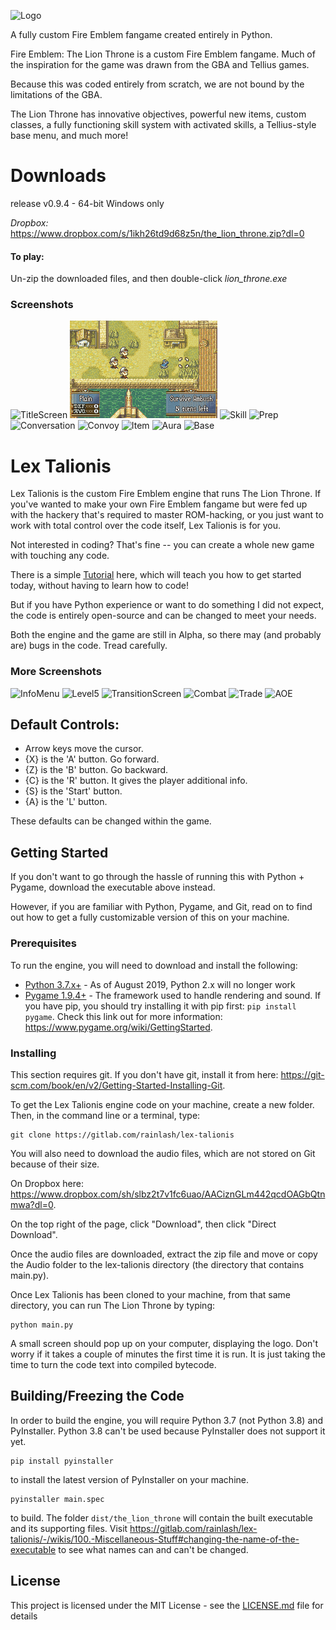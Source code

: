 ![Logo](/Utilities/Screenshots/Logo_new.png)

A fully custom Fire Emblem fangame created entirely in Python.

Fire Emblem: The Lion Throne is a custom Fire Emblem fangame. Much of the inspiration for the game was drawn from the GBA and Tellius games. 

Because this was coded entirely from scratch, we are not bound by the limitations of the GBA. 

The Lion Throne has innovative objectives, powerful new items, custom classes, a fully functioning skill system with activated skills, a Tellius-style base menu, and much more!

# Downloads
release v0.9.4 - 64-bit Windows only

*Dropbox:* https://www.dropbox.com/s/1ikh26td9d68z5n/the_lion_throne.zip?dl=0

#### To play:
Un-zip the downloaded files, and then double-click *lion_throne.exe*

### Screenshots
![TitleScreen](/Utilities/Screenshots/TitleScreen3.png) 
![Range](/Utilities/Screenshots/AOE2.gif)
![Skill](/Utilities/Screenshots/OphieSkill.gif)
![Prep](/Utilities/Screenshots/TheoSearch.gif)
![Conversation](/Utilities/Screenshots/Conversation1.png) 
![Convoy](/Utilities/Screenshots/Convoy1.png)
![Item](/Utilities/Screenshots/Item1.png) 
![Aura](/Utilities/Screenshots/Aura2.png)
![Base](/Utilities/Screenshots/Base2.png)

# Lex Talionis

Lex Talionis is the custom Fire Emblem engine that runs The Lion Throne. If you've wanted to make your own Fire Emblem fangame but were fed up with the hackery that's required to master ROM-hacking, or you just want to work with total control over the code itself, Lex Talionis is for you. 

Not interested in coding? That's fine -- you can create a whole new game with touching any code. 

There is a simple [Tutorial](https://gitlab.com/rainlash/lex-talionis/wikis/home) here, which will teach you how to get started today, without having to learn how to code! 

But if you have Python experience or want to do something I did not expect, the code is entirely open-source and can be changed to meet your needs.

Both the engine and the game are still in Alpha, so there may (and probably are) bugs in the code. Tread carefully.

### More Screenshots
![InfoMenu](/Utilities/Screenshots/InfoMenu2.png)
![Level5](/Utilities/Screenshots/Level5_2.png)
![TransitionScreen](/Utilities/Screenshots/TransitionScreen2.png)
![Combat](/Utilities/Screenshots/Combat1.png)
![Trade](/Utilities/Screenshots/Trade1.png)
![AOE](/Utilities/Screenshots/Range1.png)

## Default Controls:

 - Arrow keys move the cursor.  
 - {X} is the 'A' button. Go forward.  
 - {Z} is the 'B' button. Go backward.  
 - {C} is the 'R' button. It gives the player additional info.  
 - {S} is the 'Start' button.  
 - {A} is the 'L' button.  

These defaults can be changed within the game.

## Getting Started

If you don't want to go through the hassle of running this with Python + Pygame, download the executable above instead.

However, if you are familiar with Python, Pygame, and Git, read on to find out how to get a fully customizable version of this on your machine.

### Prerequisites

To run the engine, you will need to download and install the following:

* [Python 3.7.x+](https://www.python.org/downloads/release/python-378/) - As of August 2019, Python 2.x will no longer work
* [Pygame 1.9.4+](http://www.pygame.org/download.shtml) - The framework used to handle rendering and sound. If you have pip, you should try installing it with pip first: `pip install pygame`. Check this link out for more information: https://www.pygame.org/wiki/GettingStarted.

### Installing

This section requires git.
If you don't have git, install it from here: https://git-scm.com/book/en/v2/Getting-Started-Installing-Git.

To get the Lex Talionis engine code on your machine, create a new folder.  
Then, in the command line or a terminal, type:

```
git clone https://gitlab.com/rainlash/lex-talionis
```

You will also need to download the audio files, which are not stored on Git because of their size. 

On Dropbox here: https://www.dropbox.com/sh/slbz2t7v1fc6uao/AACiznGLm442qcdOAGbQtnmwa?dl=0. 

On the top right of the page, click "Download", then click "Direct Download".

Once the audio files are downloaded, extract the zip file and move or copy the Audio folder to the lex-talionis directory (the directory that contains main.py).

Once Lex Talionis has been cloned to your machine, from that same directory, you can run The Lion Throne by typing:

```
python main.py
```

A small screen should pop up on your computer, displaying the logo. Don't worry if it takes a couple of minutes the first time it is run. It is just taking the time to turn the code text into compiled bytecode.

## Building/Freezing the Code

In order to build the engine, you will require Python 3.7 (not Python 3.8) and PyInstaller. Python 3.8 can't be used because PyInstaller does not support it yet.

```
pip install pyinstaller
```

to install the latest version of PyInstaller on your machine. 

```
pyinstaller main.spec
```

to build. The folder `dist/the_lion_throne` will contain the built executable and its supporting files. Visit https://gitlab.com/rainlash/lex-talionis/-/wikis/100.-Miscellaneous-Stuff#changing-the-name-of-the-executable to see what names can and can't be changed.

## License

This project is licensed under the MIT License - see the [LICENSE.md](LICENSE.md) file for details
